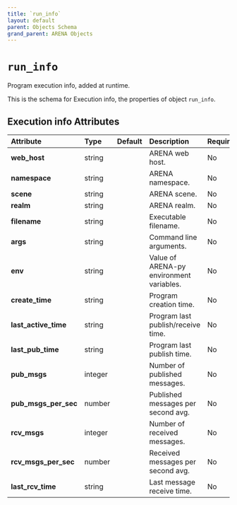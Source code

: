 ```yaml
---
title: `run_info`
layout: default
parent: Objects Schema
grand_parent: ARENA Objects
---
```


<!--CAUTION: This file is autogenerated from https://github.com/arenaxr/arena-schemas. Changes made here may be overwritten.-->


`run_info`
==========


Program execution info, added at runtime.

This is the schema for Execution info, the properties of object `run_info`.

Execution info Attributes
--------------------------

|Attribute|Type|Default|Description|Required|
| :--- | :--- | :--- | :--- | :--- |
|**web_host**|string||ARENA web host.|No|
|**namespace**|string||ARENA namespace.|No|
|**scene**|string||ARENA scene.|No|
|**realm**|string||ARENA realm.|No|
|**filename**|string||Executable filename.|No|
|**args**|string||Command line arguments.|No|
|**env**|string||Value of ARENA-py environment variables.|No|
|**create_time**|string||Program creation time.|No|
|**last_active_time**|string||Program last publish/receive time.|No|
|**last_pub_time**|string||Program last publish time.|No|
|**pub_msgs**|integer||Number of published messages.|No|
|**pub_msgs_per_sec**|number||Published messages per second avg.|No|
|**rcv_msgs**|integer||Number of received messages.|No|
|**rcv_msgs_per_sec**|number||Received messages per second avg.|No|
|**last_rcv_time**|string||Last message receive time.|No|
